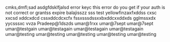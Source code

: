 
cmks,dmfl;sad
asdgfdsklfjalsd
error keyc
this error do you get if your auth is not correct or grantss expire balajisszz
sss
test yellowfinzaxfxddss
cxsc
xxcsd xddcxdcd
cssxddcdcxcfx
fssxsssdssxxbxddcxxddxds
gglmssxdx
yycsssxc
vvza
Pradeep@1dszds
umar@1rxx
umar@7sept
umar@7sept
umar@testgain
umar@testagain
umar@testagain
umar@testagain
umar@testing
umar@testing
umar@testing
umar@testing
umar@testing
